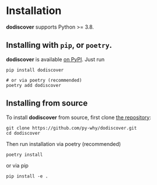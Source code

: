 Installation
============

**dodiscover** supports Python >= 3.8.

## Installing with ``pip``, or ``poetry``.

**dodiscover** is available [on PyPI](https://pypi.org/project/dodiscover/). Just run

    pip install dodiscover

    # or via poetry (recommended)
    poetry add dodiscover

## Installing from source

To install **dodiscover** from source, first clone [the repository](https://github.com/pywhy/dodiscover):

    git clone https://github.com/py-why/dodiscover.git
    cd dodiscover

Then run installation via poetry (recommended)

    poetry install

or via pip

    pip install -e .
